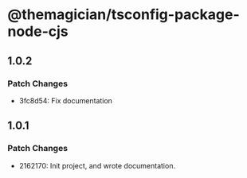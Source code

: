 # @themagician/tsconfig-package-node-cjs

## 1.0.2

### Patch Changes

- 3fc8d54: Fix documentation

## 1.0.1

### Patch Changes

- 2162170: Init project, and wrote documentation.
